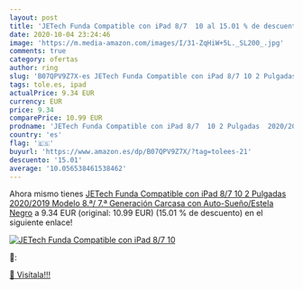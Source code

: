 ```yaml
---
layout: post
title: 'JETech Funda Compatible con iPad 8/7  10 al 15.01 % de descuento'
date: 2020-10-04 23:24:46
image: 'https://m.media-amazon.com/images/I/31-ZqHiW+5L._SL200_.jpg'
comments: true
category: ofertas
author: ring
slug: 'B07QPV9Z7X-es JETech Funda Compatible con iPad 8/7 10 2 Pulgadas...'
tags: tole.es, ipad
actualPrice: 9.34 EUR
currency: EUR
price: 9.34
comparePrice: 10.99 EUR
prodname: 'JETech Funda Compatible con iPad 8/7  10 2 Pulgadas  2020/2019 Modelo  8.ª/ 7.ª Generación   Carcasa con Auto-Sueño/Estela  Negro'
country: 'es'
flag: '🇪🇸'
buyurl: 'https://www.amazon.es/dp/B07QPV9Z7X/?tag=tolees-21'
descuento: '15.01'
average: '10.056538461538462'
---
```


Ahora mismo tienes [JETech Funda Compatible con iPad 8/7  10 2 Pulgadas  2020/2019 Modelo  8.ª/ 7.ª Generación   Carcasa con Auto-Sueño/Estela  Negro](https://www.amazon.es/dp/B07QPV9Z7X/?tag=tolees-21) a 9.34 EUR (original: 10.99 EUR) (15.01 %  de descuento) en el siguiente enlace!

[![JETech Funda Compatible con iPad 8/7  10](https://m.media-amazon.com/images/I/31-ZqHiW+5L._SL200_.jpg)](https://www.amazon.es/dp/B07QPV9Z7X/?tag=tolees-21)

🔎:


[🛒 Visítala!!!](https://www.amazon.es/dp/B07QPV9Z7X/?tag=tolees-21)
